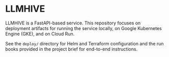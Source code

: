 # LLMHIVE

LLMHIVE is a FastAPI-based service. This repository focuses on deployment artifacts for running the service locally, on Google Kubernetes Engine (GKE), and on Cloud Run.

See the `deploy/` directory for Helm and Terraform configuration and the run books provided in the project brief for end-to-end instructions.
